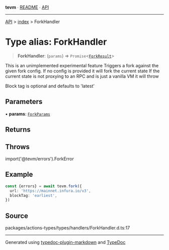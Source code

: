 **tevm** ∙ [README](../../README.md) ∙ [API](../../API.md)

***

[API](../../API.md) > [index](../README.md) > ForkHandler

# Type alias: ForkHandler

> **ForkHandler**: (`params`) => `Promise`\<[`ForkResult`](ForkResult.md)\>

This is an unimplemented experimental feature
Triggers a fork against the given fork config. If no config is provided it will fork the current state
If the current state is not proxying to an RPC and is just a vanilla VM it will throw

Block tag is optional and defaults to 'latest'

## Parameters

▪ **params**: [`ForkParams`](ForkParams.md)

## Returns

## Throws

import('@tevm/errors').ForkError

## Example

```typescript
const {errors} = await tevm.fork({
  url: 'https://mainnet.infura.io/v3',
  blockTag: 'earliest',
})
```

## Source

packages/actions-types/types/handlers/ForkHandler.d.ts:17

***
Generated using [typedoc-plugin-markdown](https://www.npmjs.com/package/typedoc-plugin-markdown) and [TypeDoc](https://typedoc.org/)
